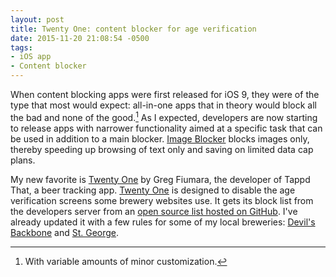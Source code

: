 ```yaml
---
layout: post
title: Twenty One: content blocker for age verification 
date: 2015-11-20 21:08:54 -0500
tags: 
- iOS app
- Content blocker
---
```


When content blocking apps were first released for iOS 9, they were of the type that most would expect: all-in-one apps that in theory would block all the bad and none of the good.[^151115061519] As I expected, developers are now starting to release apps with narrower functionality aimed at a specific task that can be used in addition to a main blocker. [Image Blocker](https://itunes.apple.com/us/app/image-blocker-browse-web-faster/id1031388281?mt=8&uo=4&at=11l4RT) blocks images only, thereby speeding up browsing of text only and saving on limited data cap plans. 

My new favorite is [Twenty One](https://itunes.apple.com/us/app/twenty-one-block-age-gates/id1059178930?ls=1&mt=8&at=10l73r) by Greg Fiumara, the developer of Tappd That, a beer tracking app. [Twenty One](https://itunes.apple.com/us/app/twenty-one-block-age-gates/id1059178930?ls=1&mt=8&at=10l73r) is designed to disable the age verification screens some brewery websites use. It gets its block list from the developers server from an [open source list hosted on GitHub](https://github.com/gfiumara/TwentyOne). I've already updated it with a few rules for some of my local breweries: [Devil's Backbone](http://dbbrewingcompany.com/) and [St. George](http://www.stgbeer.com). 

[^151115061519]: With variable amounts of minor customization. 